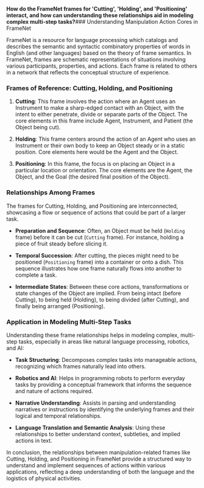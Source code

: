 **How do the FrameNet frames for 'Cutting', 'Holding', and 'Positioning' interact, and how can understanding these relationships aid in modeling complex multi-step tasks?**### Understanding Manipulation Action Cores in FrameNet

FrameNet is a resource for language processing which catalogs and describes the semantic and syntactic combinatory properties of words in English (and other languages) based on the theory of frame semantics. In FrameNet, frames are schematic representations of situations involving various participants, properties, and actions. Each frame is related to others in a network that reflects the conceptual structure of experience.

### Frames of Reference: Cutting, Holding, and Positioning

1. **Cutting**: This frame involves the action where an Agent uses an Instrument to make a sharp-edged contact with an Object, with the intent to either penetrate, divide or separate parts of the Object. The core elements in this frame include Agent, Instrument, and Patient (the Object being cut).

2. **Holding**: This frame centers around the action of an Agent who uses an Instrument or their own body to keep an Object steady or in a static position. Core elements here would be the Agent and the Object.

3. **Positioning**: In this frame, the focus is on placing an Object in a particular location or orientation. The core elements are the Agent, the Object, and the Goal (the desired final position of the Object).

### Relationships Among Frames

The frames for Cutting, Holding, and Positioning are interconnected, showcasing a flow or sequence of actions that could be part of a larger task.

- **Preparation and Sequence**: Often, an Object must be held (`Holding` frame) before it can be cut (`Cutting` frame). For instance, holding a piece of fruit steady before slicing it.
  
- **Temporal Succession**: After cutting, the pieces might need to be positioned (`Positioning` frame) into a container or onto a dish. This sequence illustrates how one frame naturally flows into another to complete a task.

- **Intermediate States**: Between these core actions, transformations or state changes of the Object are implied. From being intact (before Cutting), to being held (Holding), to being divided (after Cutting), and finally being arranged (Positioning).

### Application in Modeling Multi-Step Tasks

Understanding these frame relationships helps in modeling complex, multi-step tasks, especially in areas like natural language processing, robotics, and AI:
  
- **Task Structuring**: Decomposes complex tasks into manageable actions, recognizing which frames naturally lead into others.
  
- **Robotics and AI**: Helps in programming robots to perform everyday tasks by providing a conceptual framework that informs the sequence and nature of actions required.

- **Narrative Understanding**: Assists in parsing and understanding narratives or instructions by identifying the underlying frames and their logical and temporal relationships.

- **Language Translation and Semantic Analysis**: Using these relationships to better understand context, subtleties, and implied actions in text.

In conclusion, the relationships between manipulation-related frames like Cutting, Holding, and Positioning in FrameNet provide a structured way to understand and implement sequences of actions within various applications, reflecting a deep understanding of both the language and the logistics of physical activities.
